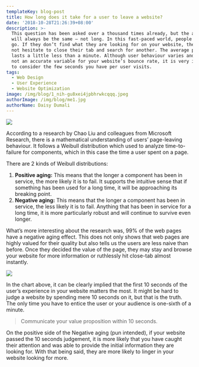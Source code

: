 ```yaml
---
templateKey: blog-post
title: How long does it take for a user to leave a website?
date: '2018-10-28T21:26:39+08:00'
description: >-
  This question has been asked over a thousand times already, but the answer
  will always be the same — not long. In this fast-paced world, people come and
  go. If they don’t find what they are looking for on your website, they will
  not hesitate to close their tab and search for another. The average page visit
  lasts a little less than a minute. Although user behaviour varies and this is
  not an accurate variable for your website’s bounce rate, it is very important
  to consider the few seconds you have per user visits.
tags:
  - Web Design
  - User Experience
  - Website Optimization
image: /img/blog/1_nih-gu8xei4jpbhrwkcqqq.jpeg
authorImage: /img/blog/me1.jpg
authorName: Daisy Dumali
---
```

<img src="https://res.cloudinary.com/teembr/image/upload/v1/img/blog/1_nIH-gU8xeI4JpbhrWKCqQQ.jpg" class="img-full" />

According to a research by Chao Liu and colleagues from Microsoft Research, there is a mathematical understanding of users’ page-leaving behaviour. It follows a Weibull distribution which used to analyze time-to-failure for components, which in this case the time a user spent on a page.

There are 2 kinds of Weibull distributions:

1. **Positive aging:** This means that the longer a component has been in service, the more likely it is to fail. It supports the intuitive sense that if something has been used for a long time, it will be approaching its breaking point.
2. **Negative aging:** This means that the longer a component has been in service, the less likely it is to fail. Anything that has been in service for a long time, it is more particularly robust and will continue to survive even longer.

What’s more interesting about the research was, 99% of the web pages have a negative aging effect. This does not only shows that web pages are highly valued for their quality but also tells us the users are less naive than before. Once they decided the value of the page, they may stay and browse your website for more information or ruthlessly hit close-tab almost instantly.

<img src="https://res.cloudinary.com/teembr/image/upload/v1540732684/img/blog/weibull.jpg" class="img-center" />

In the chart above, it can be clearly implied that the first 10 seconds of the user’s experience in your website matters the most. It might be hard to judge a website by spending mere 10 seconds on it, but that is the truth. The only time you have to entice the user or your audience is one-sixth of a minute.

> Communicate your value proposition within 10 seconds.

<p class="custom-hr"></p>

On the positive side of the Negative aging (pun intended), if your website passed the 10 seconds judgement, it is more likely that you have caught their attention and was able to provide the initial information they are looking for. With that being said, they are more likely to linger in your website looking for more.
